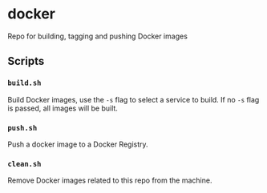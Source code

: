 # docker

Repo for building, tagging and pushing Docker images

## Scripts

### `build.sh`

Build Docker images, use the `-s` flag to select a service to build.
If no `-s` flag is passed, all images will be built.

### `push.sh`

Push a docker image to a Docker Registry.

### `clean.sh`

Remove Docker images related to this repo from the machine.
